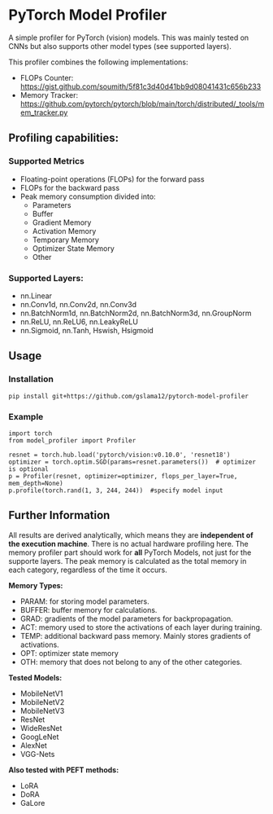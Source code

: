 # PyTorch Model Profiler
A simple profiler for PyTorch (vision) models. This was mainly tested on CNNs but also supports other model types (see supported layers).

This profiler combines the following implementations:
- FLOPs Counter: https://gist.github.com/soumith/5f81c3d40d41bb9d08041431c656b233
- Memory Tracker: https://github.com/pytorch/pytorch/blob/main/torch/distributed/_tools/mem_tracker.py

## Profiling capabilities:

### Supported Metrics
- Floating-point operations (FLOPs) for the forward pass
- FLOPs for the backward pass
- Peak memory consumption divided into:
  - Parameters
  - Buffer
  - Gradient Memory
  - Activation Memory
  - Temporary Memory
  - Optimizer State Memory
  - Other

### Supported Layers:
- nn.Linear
- nn.Conv1d, nn.Conv2d, nn.Conv3d
- nn.BatchNorm1d, nn.BatchNorm2d, nn.BatchNorm3d, nn.GroupNorm
- nn.ReLU, nn.ReLU6, nn.LeakyReLU
- nn.Sigmoid, nn.Tanh, Hswish, Hsigmoid

## Usage
### Installation
```
pip install git+https://github.com/gslama12/pytorch-model-profiler
```

### Example
```
import torch
from model_profiler import Profiler

resnet = torch.hub.load('pytorch/vision:v0.10.0', 'resnet18')
optimizer = torch.optim.SGD(params=resnet.parameters())  # optimizer is optional
p = Profiler(resnet, optimizer=optimizer, flops_per_layer=True, mem_depth=None)
p.profile(torch.rand(1, 3, 244, 244))  #specify model input
```

## Further Information
All results are derived analytically, which means they are **independent of the execution machine**. There is no actual hardware profiling here. 
The memory profiler part should work for **all** PyTorch Models, not just for the supporte layers. The peak memory is calculated as the total memory in each category, regardless of the time it occurs.

**Memory Types:**
  - PARAM: for storing model parameters.
  - BUFFER: buffer memory for calculations.
  - GRAD: gradients of the model parameters for backpropagation.
  - ACT: memory used to store the activations of each layer during training.
  - TEMP: additional backward pass memory. Mainly stores gradients of activations.
  - OPT: optimizer state memory
  - OTH: memory that does not belong to any of the other categories.

**Tested Models:**
- MobileNetV1
- MobileNetV2
- MobileNetV3
- ResNet
- WideResNet
- GoogLeNet
- AlexNet
- VGG-Nets

**Also tested with PEFT methods:**
- LoRA
- DoRA
- GaLore